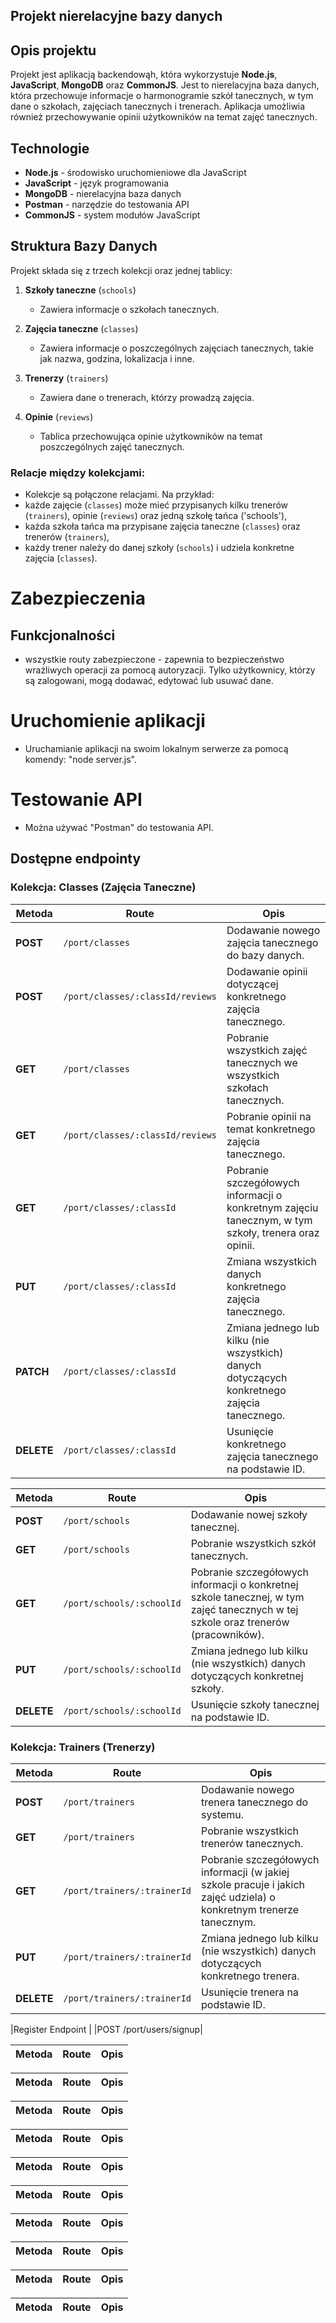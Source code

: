 ## Projekt nierelacyjne bazy danych

## Opis projektu

Projekt jest aplikacją backendowąh, która wykorzystuje **Node.js**, **JavaScript**, **MongoDB** oraz **CommonJS**. Jest to nierelacyjna baza danych, która przechowuje informacje o harmonogramie szkół tanecznych, w tym dane o szkołach, zajęciach tanecznych i trenerach. Aplikacja umożliwia również przechowywanie opinii użytkowników na temat zajęć tanecznych.

## Technologie

- **Node.js** - środowisko uruchomieniowe dla JavaScript
- **JavaScript** - język programowania
- **MongoDB** - nierelacyjna baza danych
- **Postman** - narzędzie do testowania API
- **CommonJS** - system modułów JavaScript

## Struktura Bazy Danych

Projekt składa się z trzech kolekcji oraz jednej tablicy:

1. **Szkoły taneczne** (`schools`)
   - Zawiera informacje o szkołach tanecznych.
   
2. **Zajęcia taneczne** (`classes`)
   - Zawiera informacje o poszczególnych zajęciach tanecznych, takie jak nazwa, godzina, lokalizacja i inne.
   
3. **Trenerzy** (`trainers`)
   - Zawiera dane o trenerach, którzy prowadzą zajęcia.

4. **Opinie** (`reviews`)
   - Tablica przechowująca opinie użytkowników na temat poszczególnych zajęć tanecznych.
   
### Relacje między kolekcjami:
- Kolekcje są połączone relacjami. Na przykład:
- każde zajęcie (`classes`) może mieć przypisanych kilku trenerów (`trainers`), opinie (`reviews`) oraz jedną szkołę tańca ('schools'),
- każda szkoła tańca ma przypisane zajęcia taneczne (`classes`) oraz trenerów (`trainers`),
- każdy trener należy do danej szkoły (`schools`) i udziela konkretne zajęcia (`classes`).

# Zabezpieczenia

## Funkcjonalności

- wszystkie routy zabezpieczone - zapewnia to bezpieczeństwo wrażliwych operacji za pomocą autoryzacji. Tylko użytkownicy, którzy są zalogowani, mogą dodawać, edytować lub usuwać dane.
 
# Uruchomienie aplikacji
- Uruchamianie aplikacji na swoim lokalnym serwerze za pomocą komendy: "node server.js".

# Testowanie API
- Można używać "Postman" do testowania API.

## Dostępne endpointy

### Kolekcja: Classes (Zajęcia Taneczne)

| Metoda  | Route                              | Opis                                                                                                 |
|---------|------------------------------------|------------------------------------------------------------------------------------------------------|
| **POST**  | `/port/classes`                  | Dodawanie nowego zajęcia tanecznego do bazy danych.                                                  |
| **POST**  | `/port/classes/:classId/reviews` | Dodawanie opinii dotyczącej konkretnego zajęcia tanecznego.                                          |
| **GET**   | `/port/classes`                  | Pobranie wszystkich zajęć tanecznych we wszystkich szkołach tanecznych.                              |
| **GET**   | `/port/classes/:classId/reviews` | Pobranie opinii na temat konkretnego zajęcia tanecznego.                                             |
| **GET**   | `/port/classes/:classId`         | Pobranie szczegółowych informacji o konkretnym zajęciu tanecznym, w tym szkoły, trenera oraz opinii. |
| **PUT**   | `/port/classes/:classId`         | Zmiana wszystkich danych konkretnego zajęcia tanecznego.                                             |
| **PATCH** | `/port/classes/:classId`         | Zmiana jednego lub kilku (nie wszystkich) danych dotyczących konkretnego zajęcia tanecznego.         |
| **DELETE**| `/port/classes/:classId`         | Usunięcie konkretnego zajęcia tanecznego na podstawie ID.                                            |

| Metoda  | Route                         | Opis                                                                                  |
|---------|-------------------------------|---------------------------------------------------------------------------------------|
| **POST**  | `/port/schools`               | Dodawanie nowej szkoły tanecznej.                                                      |
| **GET**   | `/port/schools`               | Pobranie wszystkich szkół tanecznych.                                                 |
| **GET**   | `/port/schools/:schoolId`     | Pobranie szczegółowych informacji o konkretnej szkole tanecznej, w tym zajęć tanecznych w tej szkole oraz trenerów (pracowników).                       |
| **PUT**   | `/port/schools/:schoolId`     | Zmiana jednego lub kilku (nie wszystkich) danych dotyczących konkretnej szkoły.                                        |
| **DELETE**| `/port/schools/:schoolId`     | Usunięcie szkoły tanecznej na podstawie ID.                                            |


### Kolekcja: Trainers (Trenerzy)

| Metoda  | Route                         | Opis                                                                                  |
|---------|-------------------------------|---------------------------------------------------------------------------------------|
| **POST**  | `/port/trainers`              | Dodawanie nowego trenera tanecznego do systemu.                                        |
| **GET**   | `/port/trainers`              | Pobranie wszystkich trenerów tanecznych.                                               |
| **GET**   | `/port/trainers/:trainerId`   | Pobranie szczegółowych informacji (w jakiej szkole pracuje i jakich zajęć udziela) o konkretnym trenerze tanecznym.                      |
| **PUT**   | `/port/trainers/:trainerId`   | Zmiana jednego lub kilku (nie wszystkich) danych dotyczących konkretnego trenera.                                               |
| **DELETE**| `/port/trainers/:trainerId`   | Usunięcie trenera na podstawie ID.  

|Register Endpoint      |
|POST /port/users/signup|

| Metoda  | Route                              | Opis                                                                                                 |
|---------|------------------------------------|------------------------------------------------------------------------------------------------------|


| Metoda  | Route                              | Opis                                                                                                 |
|---------|------------------------------------|------------------------------------------------------------------------------------------------------|


| Metoda  | Route                              | Opis                                                                                                 |
|---------|------------------------------------|------------------------------------------------------------------------------------------------------|


| Metoda  | Route                              | Opis                                                                                                 |
|---------|------------------------------------|------------------------------------------------------------------------------------------------------|

| Metoda  | Route                              | Opis                                                                                                 |
|---------|------------------------------------|------------------------------------------------------------------------------------------------------|



| Metoda  | Route                              | Opis                                                                                                 |
|---------|------------------------------------|------------------------------------------------------------------------------------------------------|


| Metoda  | Route                              | Opis                                                                                                 |
|---------|------------------------------------|------------------------------------------------------------------------------------------------------|


| Metoda  | Route                              | Opis                                                                                                 |
|---------|------------------------------------|------------------------------------------------------------------------------------------------------|


| Metoda  | Route                              | Opis                                                                                                 |
|---------|------------------------------------|------------------------------------------------------------------------------------------------------|


| Metoda  | Route                              | Opis                                                                                                 |
|---------|------------------------------------|------------------------------------------------------------------------------------------------------|


